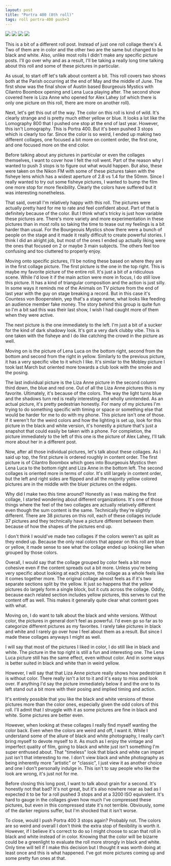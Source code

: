```yaml
---
layout: post
title: "Portra 400 (8th roll)"
tags: roll portra-400 push+3
---
```


<div class="grid two">
	<img src="/assets/rolls/Portra400-8.jpg"/>
	<img src="/assets/rolls/Portra400-8-color-compact.jpg"/>
	<img src="/assets/rolls/Portra400-8-bw.jpg"/>
	<img src="/assets/rolls/Portra400-8-color-compact-bw.jpg"/>
</div>

This is a bit of a different roll post. Instead of just one roll collage there's 4. Two of them are in color and the other two are the same but changed to be black and white. Also, unlike most rolls I didn't make any specific picture posts. I'll go over why and as a result, I'll be taking a really long time talking about this roll and some of these pictures in particular.

As usual, to start off let's talk about content a bit. This roll covers two shows both at the Parish occurring at the end of May and the middle of June. The first show was the final show of Austin based Bourgeouis Mystics with Cilantro Boombox opening and Lena Luca playing after. The second show covered here is Liza Anne who opened for Alex Lahey (of which there is only one picture on this roll, there are more on another roll).

Next, let's get this out of the way. The color on this roll is kind of wild. It's clearly strange and is pretty much either yellow or blue. It looks a lot like the Lomography 800 that I pushed one stop at the end of last year. However, this isn't Lomography. This is Portra 400. But it's been pushed 3 stops which is clearly too far. Since the color is so weird, I ended up making two different collages, one focused a bit more on content order, the first one, and one focused more on the end color.

Before talking about any pictures in particular or even the collages themselves, I want to cover how I felt the roll went. Part of the reason why I wanted to push 3 stops is to figure out what would happen. But also, these were taken on the Nikon FM with some of these pictures taken with the fisheye lens which has a widest aperture of 2.8 vs 1.4 for the 50mm. Since I really wanted to try out some fisheye pictures, I wanted to bump the film one more stop for more flexibility. Clearly the colors have suffered but it was interesting nonetheless.

That said, overall I'm relatively happy with this roll. The pictures were actually pretty hard for me to rate and feel confident about. Part of that is definitely because of the color. But I think what's tricky is just how variable these pictures are. There's more variety and more experimentation in these pictures than in most rolls so taking the time to tease out my feelings is a bit harder than usual. For the Bourgeouis Mystics show there were a bunch of people on the stage and it made it really difficult to create powerful stories. I think I did an alright job, but most of the ones I ended up actually liking were the ones that focused on 2 or maybe 3 main subjects. The others feel too confusing and too cluttered to properly enjoy.

Moving onto specific pictures, I'll be noting these based on where they are in the first collage picture. The first picture is the one in the top right. This is maybe my favorite picture of the entire roll. It's just a bit of a ridiculous scene. While I'd love it if the main action were more in focus, I do still love this picture. It has a kind of triangular composition and the action is just silly. In some ways it reminds me of the Animals on TV picture from the end of last year with the guy on stage breaking a record. But in this case it's Countess von Boopenstein, yep that's a stage name, what looks like feeding an audience member fake money. The story behind this group is quite fun so I'm a bit sad this was their last show, I wish I had caught more of them when they were active.

The next picture is the one immediately to the left. I'm just a bit of a sucker for the kind of dark shadowy look. It's got a very dark clubby vibe. This is one taken with the fisheye and I do like catching the crowd in the picture as well.

Moving on is the picture of Lena Luca on the bottom right, second from the bottom and second from the right in yellow. Similarly to the previous picture, it has a very specific vibe to it which I like. It's similar to the Mobley picture I took last March but oriented more towards a club look with the smoke and the posing.

The last individual picture is the Liza Anne picture in the second column third down, the blue and red one. Out of all the Liza Anne pictures this is my favorite. Ultimately, it's because of the colors. The way the light turns blue and the shadows turn red is really interesting and wholly unintended. As an actual picture, it's pretty pedestrian honestly. For many of my pictures I'm trying to do something specific with timing or space or something else that would be harder for me to do with my phone. This picture isn't one of those. If it weren't for the weird colors and how the lighting is set up, look for this picture in the black and white version, it's honestly a picture that's just a snapshot that could easily be taken with a phone. For completion, the picture immediately to the left of this one is the picture of Alex Lahey, I'll talk more about her in a different post.

Now, after all those individual pictures, let's talk about these collages. As I said up top, the first picture is ordered roughly in content order. The first picture is of Cilantro Boombox which goes into Bourgeouis Mystics then Lena Luca to the bottom right and Liza Anne in the bottom left. The second collages is oriented more in terms of color. It's still largely in content order, but the left and right sides are flipped and all the majority yellow colored pictures are in the middle with the bluer pictures on the edges.

Why did I make two this time around? Honestly as I was making the first collage, I started wondering about different organizations. It's one of those things where the feel of the two collages are actually relatively different even though the sum content is the same. Technically they're slightly different. There are 38 pictures on this roll, each of these collages include 37 pictures and they technically have a picture different between them because of how the shapes of the pictures end up.

I don't think I would've made two collages if the colors weren't as split as they ended up. Because the only real colors that appear on this roll are blue or yellow, it made sense to see what the collage ended up looking like when grouped by those colors.

Overall, I would say that the collage grouped by color feels a bit more cohesive even if the content spreads out a bit more. Unless you're being very specific about looking at each picture, the collage as a whole feels like it comes together more. The original collage almost feels as if it's two separate sections split by the yellow. It just so happens that the yellow pictures do largely form a single block, but it cuts across the collage. Oddly, because each related section includes yellow pictures, this serves to cut the content off as well. This makes it generally quite clear what content goes with what.

Moving on, I do want to talk about the black and white versions. Without color, the pictures in general don't feel as powerful. I'd even go so far as to categorize different pictures as my favorites. I rarely take pictures in black and white and I rarely go over how I feel about them as a result. But since I made these collages anyways I might as well.

I will say that most of the pictures I liked in color, I do still like in black and white. The picture in the top right is still a fun and interesting one. The Lena Luca picture still has the same effect, even without color. And in some ways is better suited in black and white than in weird yellow.

However, I will say that that Liza Anne picture really shows how pedestrian it is without color. There really isn't a lot to it and it's easy to miss and look over. If anything I'd say the picture immediately below it and the one to its left stand out a bit more with their posing and implied timing and action.

It's entirely possible that you like the black and white versions of these pictures more than the color ones, especially given the odd colors of this roll. I'll admit that I struggle with it as some pictures are fine in black and white. Some pictures are better even.

However, when looking at these collages I really find myself wanting the color back. Even when the colors are weird and off, I want it. While I understand some of the allure of black and white photography, I really can't bring myself to devote myself to it. As much as I enjoy the vintage and imperfect quality of film, going to black and white just isn't something I'm super enthused about. That "timeless" look that black and white can impart just isn't that interesting to me. I don't view black and white photography as being inherently more "artistic" or "classic", I just view it as another choice and one I don't personally indulge in. This isn't to say people who like the look are wrong, it's just not for me.

Before closing this long post, I want to talk about grain for a second. It's honestly not that bad? It's not great, but it's also nowhere near as bad as I expected it to be for a roll pushed 3 stops and at a 3200 ISO equivalent. It's hard to gauge in the collages given how much I've compressed these pictures, but even in this compressed state it's not terrible. Obviously, some of the darker regions suffer, but I'm shocked that it isn't worse.

To close, would I push Portra 400 3 stops again? Probably not. The colors are so weird and overall I don't think the extra stop of flexibility is worth it. However, if I believe it's correct to do so I might choose to scan that roll in black and white instead of in color. Knowing that the color will be bizarre could be a greenlight to evaluate the roll more strongly in black and white. Only time will tell if I make this decision but I thought it was worth doing at least once and this is what happened. I've got more pictures coming up and some pretty fun ones at that.
